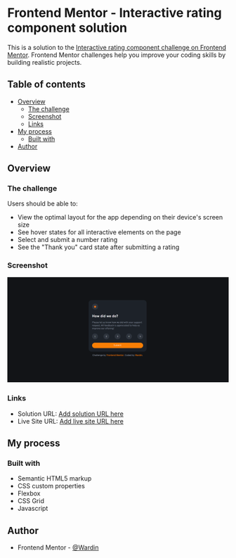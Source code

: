 # Frontend Mentor - Interactive rating component solution

This is a solution to the [Interactive rating component challenge on Frontend Mentor](https://www.frontendmentor.io/challenges/interactive-rating-component-koxpeBUmI). Frontend Mentor challenges help you improve your coding skills by building realistic projects. 

## Table of contents

- [Overview](#overview)
  - [The challenge](#the-challenge)
  - [Screenshot](#screenshot)
  - [Links](#links)
- [My process](#my-process)
  - [Built with](#built-with)
- [Author](#author)

## Overview

### The challenge

Users should be able to:

- View the optimal layout for the app depending on their device's screen size
- See hover states for all interactive elements on the page
- Select and submit a number rating
- See the "Thank you" card state after submitting a rating

### Screenshot

![](images/screenshot.png)

### Links

- Solution URL: [Add solution URL here](https://github.com/Wardinul/Interactive-rating-component)
- Live Site URL: [Add live site URL here](https://wardinul.github.io/Interactive-rating-component/)

## My process

### Built with

- Semantic HTML5 markup
- CSS custom properties
- Flexbox
- CSS Grid
- Javascript

## Author

- Frontend Mentor - [@Wardin](https://www.frontendmentor.io/profile/Wardinul)
